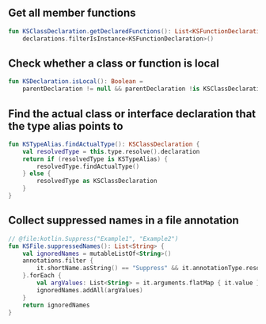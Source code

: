 [//]: # (title: KSP 示例)

## Get all member functions

```kotlin
fun KSClassDeclaration.getDeclaredFunctions(): List<KSFunctionDeclaration> =
    declarations.filterIsInstance<KSFunctionDeclaration>()
```

## Check whether a class or function is local

```kotlin
fun KSDeclaration.isLocal(): Boolean =
    parentDeclaration != null && parentDeclaration !is KSClassDeclaration
```

## Find the actual class or interface declaration that the type alias points to

```kotlin
fun KSTypeAlias.findActualType(): KSClassDeclaration {
    val resolvedType = this.type.resolve().declaration
    return if (resolvedType is KSTypeAlias) {
        resolvedType.findActualType()
    } else {
        resolvedType as KSClassDeclaration
    }
}
```

## Collect suppressed names in a file annotation

```kotlin
// @file:kotlin.Suppress("Example1", "Example2")
fun KSFile.suppressedNames(): List<String> {
    val ignoredNames = mutableListOf<String>()
    annotations.filter {
        it.shortName.asString() == "Suppress" && it.annotationType.resolve()?.declaration?.qualifiedName?.asString() == "kotlin.Suppress"
    }.forEach {
        val argValues: List<String> = it.arguments.flatMap { it.value }
        ignoredNames.addAll(argValues)
    }
    return ignoredNames
}
```